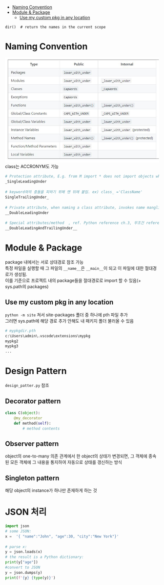 - [Naming Convention](#naming-convention)
- [Module & Package](#module--package)
  - [Use my custom pkg in any location](#use-my-custom-pkg-in-any-location)
```
dir()  # return the names in the current scope
```
# Naming Convention
![](https://github.com/tkxkd0159/TIL_python/blob/main/img/name.JPG) <br>
class는 ACCRONYM도 가능
```python
# Protection attribute, E.g. from M import * does not import objects whose name starts with an underscore.
_SingleLeadingUnder

# keyword와의 충돌을 피하기 위해 맨 뒤에 붙임. ex) class_ ='ClassName'
SingleTrailingUnder_

# Private attribute, when naming a class attribute, invokes name mangling. (inside class FooBar, __boo becomes _FooBar__boo)
__DoubleLeadingUnder

# Special attributes/method  , ref. Python reference ch.3, 무조건 reference에 있는 것만 사용.
__DoubleLeadingAndTrailingUnder__
```
# Module & Package
package 내에서는 서로 상대경로 참조 가능 <br>
특정 파일을 실행할 때 그 파일의 `__name__`은 `__main__`이 되고 이 파일에 대한 절대경로가 생성됨. <br>
이를 기준으로 프로젝트 내의 package들을 절대경로로 import 할 수 있음(+ sys.path의 packages)
## Use my custom pkg in any location
`python -m site` 쳐서 site-packages 폴더 중 하나에 pth 파일 추가 <br>
그러면 sys.path에 해당 경로 추가 안해도 내 패키지 폴더 불러올 수 있음

```bash
# mypkgdir.pth
c:\Users\admin\.vscode\extensions\mypkg
mypkg2
mypkg3
...
```

# Design Pattern
`design_patter.py` 참조 
## Decorator pattern
```python
class C(object):
    @my_decorator
    def method(self):
        # method contents
```
## Observer pattern
object의 one-to-many 의존 관계에서 한 object의 상태가 변경되면, 그 객체에 종속된 모든 객체에 그 내용을 통지하여 자동으로 상태를 갱신하는 방식

## Singleton pattern
해당 object의 instance가 하나만 존재하게 하는 것

# JSON 처리
```python
import json
# some JSON:
x =  '{ "name":"John", "age":30, "city":"New York"}'

# parse x:
y = json.loads(x)
# the result is a Python dictionary:
print(y["age"])
#convert to JSON
y = json.dumps(y)
print(f'{y} {type(y)}')
```
